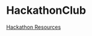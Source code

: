 # HackathonClub
[Hackathon Resources](https://drive.google.com/drive/folders/16FCeoI-0HFM57n8CVVQ9iNRO9BT-ZnQn?usp=share_link)
